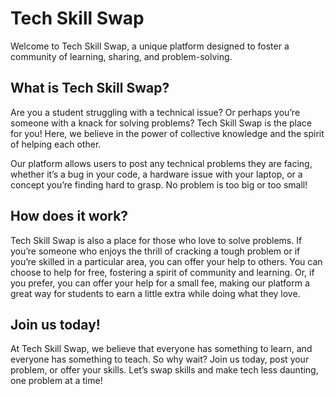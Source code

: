 # Tech Skill Swap

Welcome to Tech Skill Swap, a unique platform designed to foster a community of learning, sharing, and problem-solving.

## What is Tech Skill Swap?

Are you a student struggling with a technical issue? Or perhaps you’re someone with a knack for solving problems? Tech Skill Swap is the place for you! Here, we believe in the power of collective knowledge and the spirit of helping each other.

Our platform allows users to post any technical problems they are facing, whether it’s a bug in your code, a hardware issue with your laptop, or a concept you’re finding hard to grasp. No problem is too big or too small!

## How does it work?

Tech Skill Swap is also a place for those who love to solve problems. If you’re someone who enjoys the thrill of cracking a tough problem or if you’re skilled in a particular area, you can offer your help to others. You can choose to help for free, fostering a spirit of community and learning. Or, if you prefer, you can offer your help for a small fee, making our platform a great way for students to earn a little extra while doing what they love.

## Join us today!

At Tech Skill Swap, we believe that everyone has something to learn, and everyone has something to teach. So why wait? Join us today, post your problem, or offer your skills. Let’s swap skills and make tech less daunting, one problem at a time!
